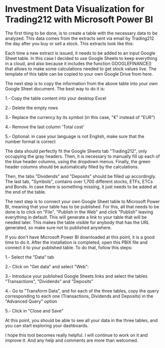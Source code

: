 # Investment Data Visualization for Trading212 with Microsoft Power BI

The first thing to be done, is to create a table with the necessary data to be analyzed. This data comes from the extracts sent via email by Trading212 the day after you buy or sell a stock. This extracts look like this:

Each time a new extract is issued, it needs to be added to an input Google Sheet table. In this case I decided to use Google Sheets to keep everything in a cloud, and also because it includes the function GOOGLEFINANCE() that allows to make some calculations needed to get stock values live. The template of this table can be copied to your own Google Drive from here.

The next step is to copy the information from the above table into your own Google Sheet document. The best way to do it is:

1.- Copy the table content into your desktop Excel

2.- Delete the empty rows

3.- Replace the currency by its symbol (in this case, "€" instead of "EUR")

4.- Remove the last column 'Total cost'

5.- Optional: in case your language is not English, make sure that the number format is correct


The data should perfectly fit the Google Sheets tab "Trading212", only occupying the gray headers. Then, it is necessary to manually fill up each of the blue header columns, using the dropdown menus. Finally, the green header columns should be automatically filled by the calculations.

Then, the tabs "Dividends" and "Deposits" should be filled up accordingly. The last tab, "Symbols", contains over 1,700 different stocks, ETFs, ETCs and Bonds. In case there is something missing, it just needs to be added at the end of the table.

The next step is to connect your own Google Sheet table to Microsoft Power BI, meaning that your table has to be published. For this, all that needs to be done is to click on "File", "Publish in the Web" and click "Publish" leaving everything in default. This will generate a link to your table that will be needed later. This makes the table visible for anybody that has the URL generated, so make sure not to published anywhere.

If you don't have Microsoft Power BI downloaded at this point, it is a good time to do it. After the installation is completed, open this PBIX file and connect it to your published table. To do that, follow this steps:

1.- Select the "Data" tab

2.- Click on "Get data" and select "Web":

3.- Introduce your published Google Sheets links and select the tables "Transactions", "Dividends" and "Deposits"

4.- Go to "Transform Data", and for each of the three tables, copy the query corresponding to each one (Transactions, Dividends and Deposits) in the "Advanced Query" option 

5.- Click in "Close and Save"


At this point, you should be able to see all your data in the three tables, and you can start exploring your dashboards.

I hope this tool becomes really helpful. I will continue to work on it and improve it. And any help and comments are more than welcomed.
